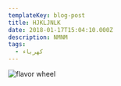 ```yaml
---
templateKey: blog-post
title: HJKLJNLK
date: 2018-01-17T15:04:10.000Z
description: NMNM
tags:
  - كهرباء
---
```

![flavor wheel](/img/villa1.jpg)
